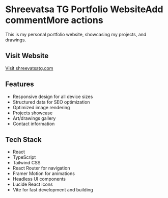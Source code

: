 # Shreevatsa TG Portfolio WebsiteAdd commentMore actions

This is my personal portfolio website, showcasing my projects,  and drawings.

## Visit Website

[Visit shreevatsatg.com](https://shreevatsatg.com)

## Features

- Responsive design for all device sizes
- Structured data for SEO optimization
- Optimized image rendering
- Projects showcase
- Art/drawings gallery
- Contact information

## Tech Stack

- React 
- TypeScript
- Tailwind CSS
- React Router for navigation
- Framer Motion for animations
- Headless UI components
- Lucide React icons
- Vite for fast development and building

